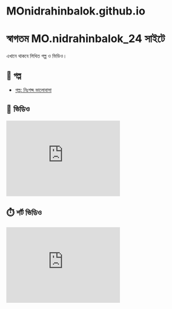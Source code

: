 # MOnidrahinbalok.github.io
<!DOCTYPE html>
<html lang="bn">
<head>
  <meta charset="UTF-8">
  <title>MO.nidrahinbalok_24</title>
</head>
<body>
  <h1>স্বাগতম MO.nidrahinbalok_24 সাইটে</h1>
  <p>এখানে থাকবে লিখিত গল্প ও ভিডিও।</p>

  <h2>📖 গল্প</h2>
  <ul>
    <li><a href="https://drive.google.com/YOUR-PDF-LINK" target="_blank">গল্প: নিঃশব্দ ভালোবাসা</a></li>
  </ul>

  <h2>🎥 ভিডিও</h2>
  <iframe width="300" height="200" src="https://www.youtube.com/embed/YOUR_VIDEO_ID" frameborder="0" allowfullscreen></iframe>

  <h2>⏱️ শর্ট ভিডিও</h2>
  <iframe width="300" height="200" src="https://www.youtube.com/embed/YOUR_SHORT_ID" frameborder="0" allowfullscreen></iframe>
</body>
</html>

